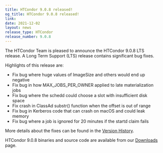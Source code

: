 ```yaml
---
title: HTCondor 9.0.8 released!
og_title: HTCondor 9.0.8 released!
link: 
date: 2021-12-02
layout: news
release_type: HTCondor
release_number: 9.0.8
---
```


The HTCondor Team is pleased to announce the HTCondor 9.0.8 LTS release.
A Long Term Support (LTS) release contains significant bug fixes.

Highlights of this release are:
- Fix bug where huge values of ImageSize and others would end up negative
- Fix bug in how MAX\_JOBS\_PER\_OWNER applied to late materialization jobs
- Fix bug where the schedd could choose a slot with insufficient disk space
- Fix crash in ClassAd substr() function when the offset is out of range
- Fix bug in Kerberos code that can crash on macOS and could leak memory
- Fix bug where a job is ignored for 20 minutes if the startd claim fails

More details about the fixes can be found in the <a href="https://htcondor.readthedocs.io/en/v9_0/version-history/stable-release-series-90.html#version-9-0-8"> Version History</a>.

HTCondor 9.0.8 binaries and source code are available from our <a href="http://htcondor.org/downloads/">Downloads</a> page.
